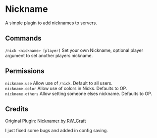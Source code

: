 # Nickname

A simple plugin to add nicknames to servers.

## Commands

``/nick <nickname> [player]`` Set your own Nickname, optional player argument to set another players nickname.

## Permissions
``nickname.use`` Allow use of ``/nick``. Default to all users.  
``nickname.color`` Allow use of colors in Nicks. Defaults to OP.  
``nickname.others`` Allow setting someone elses nickname. Defaults to OP.  

## Credits

Original Plugin: [Nicknamer by RW_Craft](https://www.spigotmc.org/resources/nicknamer.4668/)

I just fixed some bugs and added in config saving.